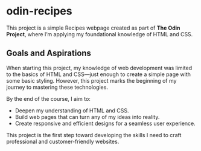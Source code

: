 # odin-recipes
This project is a simple Recipes webpage created as part of **The Odin Project**, where I’m applying my foundational knowledge of HTML and CSS.

## Goals and Aspirations
When starting this project, my knowledge of web development was limited to the basics of HTML and CSS—just enough to create a simple page with some basic styling. However, this project marks the beginning of my journey to mastering these technologies.

By the end of the course, I aim to:

* Deepen my understanding of HTML and CSS.
* Build web pages that can turn any of my ideas into reality.
* Create responsive and efficient designs for a seamless user experience.

This project is the first step toward developing the skills I need to craft professional and customer-friendly websites.